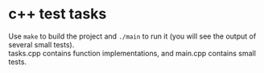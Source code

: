 # c++ test tasks

Use `make` to build the project and `./main` to run it (you will see the output of several small tests).  
tasks.cpp contains function implementations, and main.cpp contains small tests.
